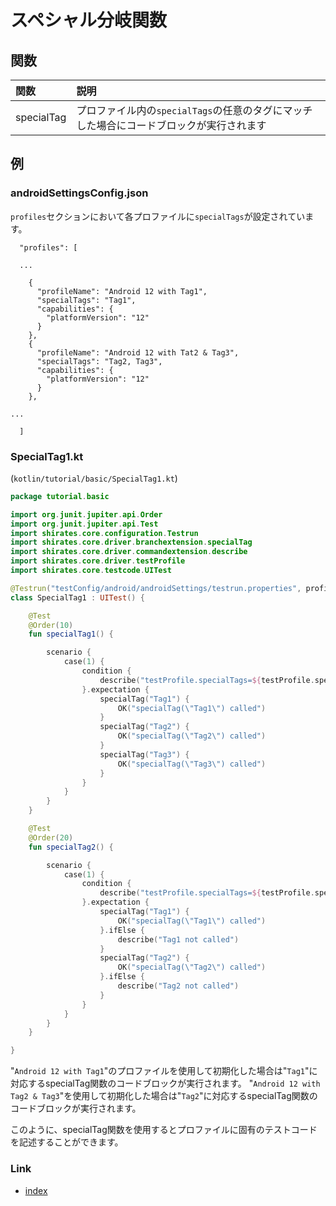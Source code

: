 # スペシャル分岐関数

## 関数

| 関数         | 説明                                                 |
|:-----------|:---------------------------------------------------|
| specialTag | プロファイル内の`specialTags`の任意のタグにマッチした場合にコードブロックが実行されます |

## 例

### androidSettingsConfig.json

`profiles`セクションにおいて各プロファイルに`specialTags`が設定されています。

```
  "profiles": [

  ...

    {
      "profileName": "Android 12 with Tag1",
      "specialTags": "Tag1",
      "capabilities": {
        "platformVersion": "12"
      }
    },
    {
      "profileName": "Android 12 with Tat2 & Tag3",
      "specialTags": "Tag2, Tag3",
      "capabilities": {
        "platformVersion": "12"
      }
    },

...

  ]
```

### SpecialTag1.kt

(`kotlin/tutorial/basic/SpecialTag1.kt`)

```kotlin
package tutorial.basic

import org.junit.jupiter.api.Order
import org.junit.jupiter.api.Test
import shirates.core.configuration.Testrun
import shirates.core.driver.branchextension.specialTag
import shirates.core.driver.commandextension.describe
import shirates.core.driver.testProfile
import shirates.core.testcode.UITest

@Testrun("testConfig/android/androidSettings/testrun.properties", profile = "Android 12 with Tag1")
class SpecialTag1 : UITest() {

    @Test
    @Order(10)
    fun specialTag1() {

        scenario {
            case(1) {
                condition {
                    describe("testProfile.specialTags=${testProfile.specialTags}")
                }.expectation {
                    specialTag("Tag1") {
                        OK("specialTag(\"Tag1\") called")
                    }
                    specialTag("Tag2") {
                        OK("specialTag(\"Tag2\") called")
                    }
                    specialTag("Tag3") {
                        OK("specialTag(\"Tag3\") called")
                    }
                }
            }
        }
    }

    @Test
    @Order(20)
    fun specialTag2() {

        scenario {
            case(1) {
                condition {
                    describe("testProfile.specialTags=${testProfile.specialTags}")
                }.expectation {
                    specialTag("Tag1") {
                        OK("specialTag(\"Tag1\") called")
                    }.ifElse {
                        describe("Tag1 not called")
                    }
                    specialTag("Tag2") {
                        OK("specialTag(\"Tag2\") called")
                    }.ifElse {
                        describe("Tag2 not called")
                    }
                }
            }
        }
    }

}
```

"`Android 12 with Tag1`"のプロファイルを使用して初期化した場合は"`Tag1`"に対応するspecialTag関数のコードブロックが実行されます。
"`Android 12 with Tag2 & Tag3`"を使用して初期化した場合は"`Tag2`"に対応するspecialTag関数のコードブロックが実行されます。

このように、specialTag関数を使用するとプロファイルに固有のテストコードを記述することができます。

### Link

- [index](../../../index_ja.md)

